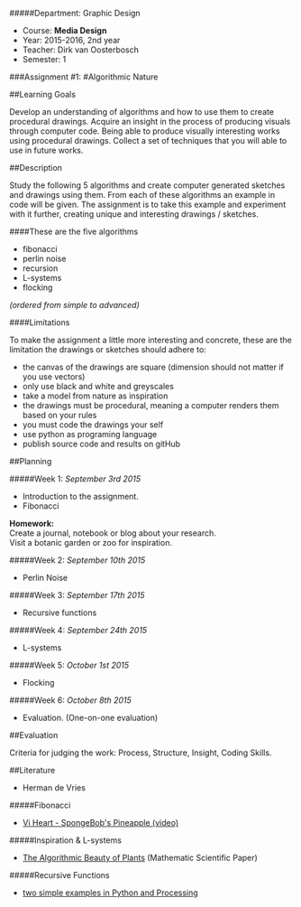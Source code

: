 #####Department: Graphic Design

- Course: **Media Design**
- Year: 2015-2016, 2nd year
- Teacher: Dirk van Oosterbosch
- Semester: 1

###Assignment #1:
#Algorithmic Nature

##Learning Goals

Develop an understanding of algorithms and how to use them to create procedural drawings. Acquire an insight in the process of producing visuals through computer code. Being able to produce visually interesting works using procedural drawings. Collect a set of techniques that you will able to use in future works.

##Description

Study the following 5 algorithms and create computer generated sketches and drawings using them. From each of these algorithms an example in code will be given. The assignment is to take this example and experiment with it further, creating unique and interesting drawings / sketches.

####These are the five algorithms

- fibonacci
- perlin noise
- recursion
- L-systems
- flocking

*(ordered from simple to advanced)*

####Limitations

To make the assignment a little more interesting and concrete, these are the limitation the drawings or sketches should adhere to:

- the canvas of the drawings are square (dimension should not matter if you use vectors)
- only use black and white and greyscales
- take a model from nature as inspiration
- the drawings must be procedural, meaning a computer renders them based on your rules
- you must code the drawings your self
- use python as programing language
- publish source code and results on gitHub

##Planning

#####Week 1:
*September 3rd 2015*

- Introduction to the assignment.
- Fibonacci

**Homework:**  
Create a journal, notebook or blog about your research.  
Visit a botanic garden or zoo for inspiration.  

#####Week 2:
*September 10th 2015*

- Perlin Noise

#####Week 3:
*September 17th 2015*

- Recursive functions

#####Week 4:
*September 24th 2015*

- L-systems

#####Week 5:
*October 1st 2015*

- Flocking

#####Week 6:
*October 8th 2015*

- Evaluation. (One-on-one evaluation)


##Evaluation

Criteria for judging the work:
Process, Structure, Insight, Coding Skills.

##Literature

- Herman de Vries

#####Fibonacci
- [Vi Heart - SpongeBob's Pineapple (video)](https://www.youtube.com/watch?v=gBxeju8dMho)

#####Inspiration & L-systems
- [The Algorithmic Beauty of Plants](http://algorithmicbotany.org/papers/abop/abop.pdf) (Mathematic Scientific Paper)

#####Recursive Functions
- [two simple examples in Python and Processing](https://github.com/ArtezGDA/recursiveExamples)
